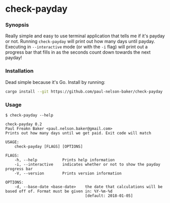 # check-payday

### Synopsis
Really simple and easy to use terminal application that tells me if it's payday or not. Running
`check-payday` will print out how many days until payday. Executing in `--interactive` mode (or
with the `-i` flag) will print out a progress bar that fills in as the seconds count down towards
the next payday!

### Installation
Dead simple because it's Go. Install by running:
```bash
cargo install --git https://github.com/paul-nelson-baker/check-payday
```

### Usage
`$ check-payday --help`
```
check-payday 0.2
Paul Freakn Baker <paul.nelson.baker@gmail.com>
Prints out how many days until we get paid. Exit code will match

USAGE:
    check-payday [FLAGS] [OPTIONS]

FLAGS:
    -h, --help           Prints help information
    -i, --interactive    indicates whether or not to show the payday progress bar
    -V, --version        Prints version information

OPTIONS:
    -d, --base-date <base-date>    the date that calculations will be based off of. Format must be given in: %Y-%m-%d
                                   [default: 2018-01-05]
```
